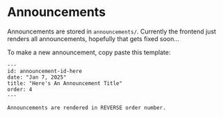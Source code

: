 # Announcements

Announcements are stored in `announcements/`. Currently the frontend just
renders all announcements, hopefully that gets fixed soon...

To make a new announcement, copy paste this template:

```
---
id: announcement-id-here
date: "Jan 7, 2025"
title: "Here's An Announcement Title"
order: 4
---

Announcements are rendered in REVERSE order number.
```
